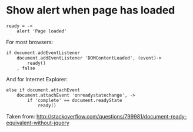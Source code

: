 # Show alert when page has loaded

	ready = ->
		alert 'Page loaded'

For most browsers:

	if document.addEventListener
		document.addEventListener 'DOMContentLoaded', (event)->
			ready()
		, false

And for Internet Explorer:

	else if document.attachEvent
		document.attachEvent 'onreadystatechange', ->
			if 'complete' == document.readyState
				ready()

Taken from: http://stackoverflow.com/questions/799981/document-ready-equivalent-without-jquery
